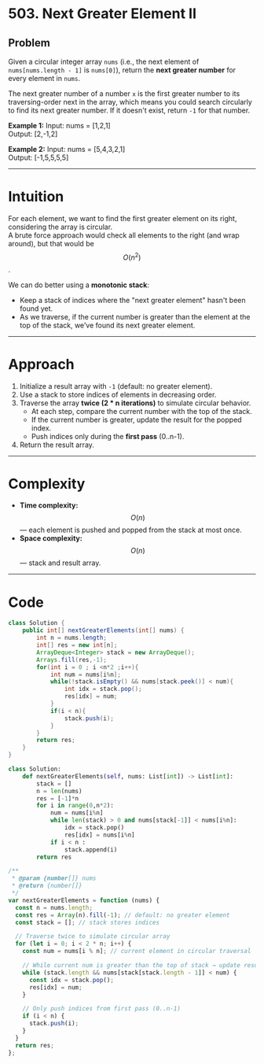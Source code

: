 # 503. Next Greater Element II

## Problem

Given a circular integer array `nums` (i.e., the next element of `nums[nums.length - 1]` is `nums[0]`), return the **next greater number** for every element in `nums`.

The next greater number of a number `x` is the first greater number to its traversing-order next in the array, which means you could search circularly to find its next greater number. If it doesn't exist, return `-1` for that number.

**Example 1:**
Input: nums = [1,2,1]  
Output: [2,-1,2]

**Example 2:**
Input: nums = [5,4,3,2,1]  
Output: [-1,5,5,5,5]

---

# Intuition

For each element, we want to find the first greater element on its right, considering the array is circular.  
A brute force approach would check all elements to the right (and wrap around), but that would be $$O(n^2)$$.

We can do better using a **monotonic stack**:

- Keep a stack of indices where the "next greater element" hasn't been found yet.
- As we traverse, if the current number is greater than the element at the top of the stack, we’ve found its next greater element.

---

# Approach

1. Initialize a result array with `-1` (default: no greater element).
2. Use a stack to store indices of elements in decreasing order.
3. Traverse the array **twice (2 \* n iterations)** to simulate circular behavior.
   - At each step, compare the current number with the top of the stack.
   - If the current number is greater, update the result for the popped index.
   - Push indices only during the **first pass** (0..n-1).
4. Return the result array.

---

# Complexity

- **Time complexity:**  
  $$O(n)$$ — each element is pushed and popped from the stack at most once.
- **Space complexity:**  
  $$O(n)$$ — stack and result array.

---

# Code

```java []
class Solution {
    public int[] nextGreaterElements(int[] nums) {
        int n = nums.length;
        int[] res = new int[n];
        ArrayDeque<Integer> stack = new ArrayDeque();
        Arrays.fill(res,-1);
        for(int i = 0 ; i <n*2 ;i++){
            int num = nums[i%n];
            while(!stack.isEmpty() && nums[stack.peek()] < num){
                int idx = stack.pop();
                res[idx] = num;
            }
            if(i < n){
                stack.push(i);
            }
        }
        return res;
    }
}
```

```python []
class Solution:
    def nextGreaterElements(self, nums: List[int]) -> List[int]:
        stack = []
        n = len(nums)
        res = [-1]*n
        for i in range(0,n*2):
            num = nums[i%n]
            while len(stack) > 0 and nums[stack[-1]] < nums[i%n]:
                idx = stack.pop()
                res[idx] = nums[i%n]
            if i < n :
                stack.append(i)
        return res

```

```javascript []
/**
 * @param {number[]} nums
 * @return {number[]}
 */
var nextGreaterElements = function (nums) {
  const n = nums.length;
  const res = Array(n).fill(-1); // default: no greater element
  const stack = []; // stack stores indices

  // Traverse twice to simulate circular array
  for (let i = 0; i < 2 * n; i++) {
    const num = nums[i % n]; // current element in circular traversal

    // While current num is greater than the top of stack → update result
    while (stack.length && nums[stack[stack.length - 1]] < num) {
      const idx = stack.pop();
      res[idx] = num;
    }

    // Only push indices from first pass (0..n-1)
    if (i < n) {
      stack.push(i);
    }
  }
  return res;
};
```
